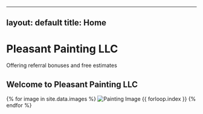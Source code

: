 <!-- pleasant-painting/index.md -->
---
layout: default
title: Home
---

<div id="splash-screen">
    <h1>Pleasant Painting LLC</h1>
    <p>Offering referral bonuses and free estimates</p>
</div>

<section id="home">
    <h2>Welcome to Pleasant Painting LLC</h2>
    <div id="image-carousel">
        {% for image in site.data.images %}
            <img src="{{ image }}" alt="Painting Image {{ forloop.index }}" class="{% if forloop.first %}active{% endif %}">
        {% endfor %}
    </div>
</section>
